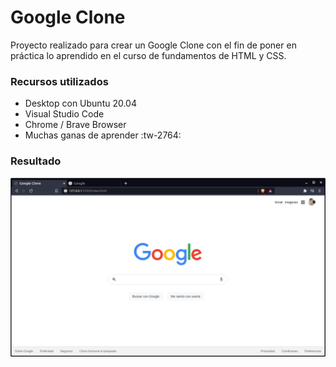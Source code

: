# Google Clone
Proyecto realizado para crear un Google Clone con el fin de poner en práctica lo aprendido en el curso de fundamentos de HTML y CSS.

### Recursos utilizados
- Desktop con Ubuntu 20.04
- Visual Studio Code
- Chrome / Brave Browser
- Muchas ganas de aprender :tw-2764:

### Resultado

![Screenshot](images/screenshot.png)
